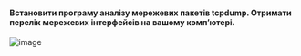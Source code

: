#### Встановити програму аналізу мережевих пакетів tcpdump. Отримати перелік мережевих інтерфейсів на вашому комп’ютері.

![image](https://user-images.githubusercontent.com/79399103/208468504-a89f0587-d4a1-4fe7-b552-563e9a165aae.png)

